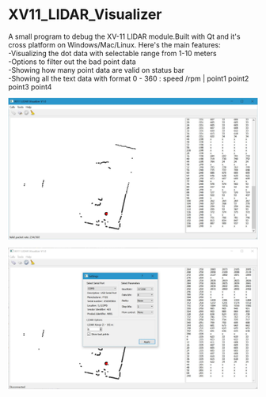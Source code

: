 # XV11_LIDAR_Visualizer
A small program to debug the XV-11 LIDAR module.Built with Qt and it's cross platform on Windows/Mac/Linux.
Here's the main features:  
-Visualizing the dot data with selectable range from 1-10 meters  
-Options to filter out the bad point data  
-Showing how many point data are valid on status bar  
-Showing all the text data with format 0 - 360   : speed /rpm | point1  point2  point3  point4  

![alt tag](snapshots/2016%20Feb%2004%20-4.jpg)   

![alt tag](snapshots/2016%20Feb%2004%20-5.jpg)   
